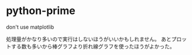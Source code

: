 # python-prime
don't use matplotlib

処理量がかなり多いので実行はしないほうがいいかもしれません。
あとプロットする数も多いから棒グラフより折れ線グラフを使ったほうがよかった。
